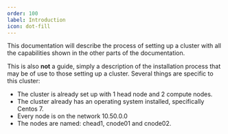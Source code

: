 ```yaml
---
order: 100
label: Introduction
icon: dot-fill
---
```


This documentation will describe the process of setting up a cluster with all the capabilities shown in the other parts of the documentation.

This is also **not** a guide, simply a description of the installation process that may be of use to those setting up a cluster. Several things are specific to this cluster:

- The cluster is already set up with 1 head node and 2 compute nodes. 
- The cluster already has an operating system installed, specifically Centos 7.
- Every node is on the network 10.50.0.0
- The nodes are named: chead1, cnode01 and cnode02.


